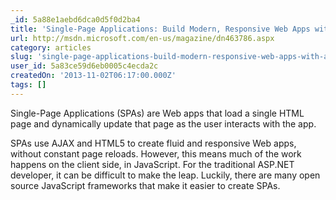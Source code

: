 ```yaml
---
_id: 5a88e1aebd6dca0d5f0d2ba4
title: 'Single-Page Applications: Build Modern, Responsive Web Apps with ASP.NET'
url: http://msdn.microsoft.com/en-us/magazine/dn463786.aspx
category: articles
slug: 'single-page-applications-build-modern-responsive-web-apps-with-asp-net'
user_id: 5a83ce59d6eb0005c4ecda2c
createdOn: '2013-11-02T06:17:00.000Z'
tags: []
---
```


Single-Page Applications (SPAs) are Web apps that load a single HTML page and dynamically update that page as the user interacts with the app.

SPAs use AJAX and HTML5 to create fluid and responsive Web apps, without constant page reloads. However, this means much of the work happens on the client side, in JavaScript. For the traditional ASP.NET developer, it can be difficult to make the leap. Luckily, there are many open source JavaScript frameworks that make it easier to create SPAs.
